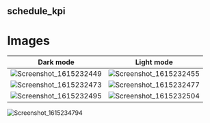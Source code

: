 ## schedule_kpi
# Images
Dark mode            |  Light mode
:-------------------------:|:-------------------------:
![Screenshot_1615232449](https://user-images.githubusercontent.com/39625958/110375681-f6be2300-805a-11eb-890f-403d2bb63b6e.png)|![Screenshot_1615232455](https://user-images.githubusercontent.com/39625958/110375685-f756b980-805a-11eb-8d65-74752a7c9dfd.png)
![Screenshot_1615232473](https://user-images.githubusercontent.com/39625958/110375687-f756b980-805a-11eb-9b82-2ab5bb2c04b5.png)|![Screenshot_1615232477](https://user-images.githubusercontent.com/39625958/110375688-f7ef5000-805a-11eb-987b-d2253c585cd2.png)
![Screenshot_1615232495](https://user-images.githubusercontent.com/39625958/110375689-f7ef5000-805a-11eb-9d77-d55f834f194f.png)|![Screenshot_1615232504](https://user-images.githubusercontent.com/39625958/110375690-f7ef5000-805a-11eb-9635-d7bc01b6ea62.png)
![Screenshot_1615234794](https://user-images.githubusercontent.com/39625958/110376895-6bde2800-805c-11eb-9a99-fc6fc12be28d.png)

